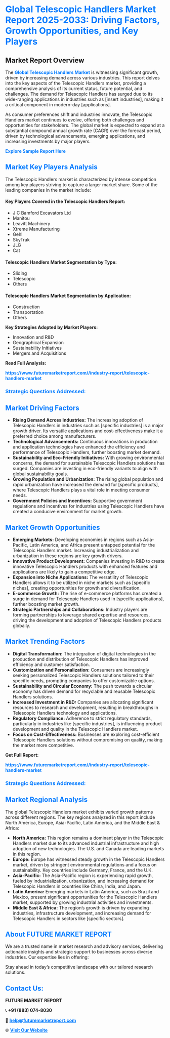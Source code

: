 <h1 style="color: #007BFF;">Global Telescopic Handlers Market Report 2025-2033: Driving Factors, Growth Opportunities, and Key Players</h1>

<section id="overview">
<h2>Market Report Overview</h2>
<p>The <a href="https://www.futuremarketreport.com//industry-report/telescopic-handlers-market" style="color: #007BFF; text-decoration: none;"><strong>Global Telescopic Handlers Market</strong></a> is witnessing significant growth, driven by increasing demand across various industries. This report delves into the key aspects of the Telescopic Handlers market, providing a comprehensive analysis of its current status, future potential, and challenges. The demand for Telescopic Handlers has surged due to its wide-ranging applications in industries such as [insert industries], making it a critical component in modern-day [applications].</p>
<p>As consumer preferences shift and industries innovate, the Telescopic Handlers market continues to evolve, offering both challenges and opportunities for stakeholders. The global market is expected to expand at a substantial compound annual growth rate (CAGR) over the forecast period, driven by technological advancements, emerging applications, and increasing investments by major players.</p>
</section>

<section id="overview">
<p><a href="https://www.futuremarketreport.com//request-sample/reportId=52609" style="color: #007BFF; text-decoration: none;"><strong>Explore Sample Report Here</strong></a></p>
</section>

<section id="key-players">
<h2 style="color: #007BFF;">Market Key Players Analysis</h2>
<p>The Telescopic Handlers market is characterized by intense competition among key players striving to capture a larger market share. Some of the leading companies in the market include:</p>
<h4>Key Players Covered in the Telescopic Handlers Report:</h4>
<ul><li>J C Bamford Excavators Ltd</li><li>Manitou</li><li>Leavitt Machinery</li><li>Xtreme Manufacturing</li><li>Gehl</li><li>SkyTrak</li><li>JLG</li><li>Cat</li></ul>
<h4>Telescopic Handlers Market Segmentation by Type:</h4>
<ul><li>Sliding</li><li>Telescopic</li><li>Others</li></ul>

<h4>Telescopic Handlers Market Segmentation by Application:</h4>
<ul><li>Construction</li><li>Transportation</li><li>Others</li></ul>
<p><strong>Key Strategies Adopted by Market Players:</strong></p>
<ul>
<li>Innovation and R&D</li>
<li>Geographical Expansion</li>
<li>Sustainability Initiatives</li>
<li>Mergers and Acquisitions</li>
</ul>
</section>

<section>
<p><strong>Read Full Analysis: </strong></p><a href="https://www.futuremarketreport.com//industry-report/telescopic-handlers-market" style="color: #007BFF; text-decoration: none;"><strong>https://www.futuremarketreport.com//industry-report/telescopic-handlers-market</strong></a>
<h3 style="color: #007BFF;">Strategic Questions Addressed:</h3>
</section>

<section id="driving-factors">
<h2 style="color: #007BFF;">Market Driving Factors</h2>
<ul>
<li><strong>Rising Demand Across Industries:</strong> The increasing adoption of Telescopic Handlers in industries such as [specific industries] is a major growth driver. Its versatile applications and cost-effectiveness make it a preferred choice among manufacturers.</li>
<li><strong>Technological Advancements:</strong> Continuous innovations in production and application technologies have enhanced the efficiency and performance of Telescopic Handlers, further boosting market demand.</li>
<li><strong>Sustainability and Eco-Friendly Initiatives:</strong> With growing environmental concerns, the demand for sustainable Telescopic Handlers solutions has surged. Companies are investing in eco-friendly variants to align with global sustainability goals.</li>
<li><strong>Growing Population and Urbanization:</strong> The rising global population and rapid urbanization have increased the demand for [specific products], where Telescopic Handlers plays a vital role in meeting consumer needs.</li>
<li><strong>Government Policies and Incentives:</strong> Supportive government regulations and incentives for industries using Telescopic Handlers have created a conducive environment for market growth.</li>
</ul>
</section>

<section id="growth-opportunities">
<h2 style="color: #007BFF;">Market Growth Opportunities</h2>
<ul>
<li><strong>Emerging Markets:</strong> Developing economies in regions such as Asia-Pacific, Latin America, and Africa present untapped potential for the Telescopic Handlers market. Increasing industrialization and urbanization in these regions are key growth drivers.</li>
<li><strong>Innovative Product Development:</strong> Companies investing in R&D to create innovative Telescopic Handlers products with enhanced features and applications are likely to gain a competitive edge.</li>
<li><strong>Expansion into Niche Applications:</strong> The versatility of Telescopic Handlers allows it to be utilized in niche markets such as [specific niches], creating opportunities for growth and diversification.</li>
<li><strong>E-commerce Growth:</strong> The rise of e-commerce platforms has created a surge in demand for Telescopic Handlers used in [specific applications], further boosting market growth.</li>
<li><strong>Strategic Partnerships and Collaborations:</strong> Industry players are forming partnerships to leverage shared expertise and resources, driving the development and adoption of Telescopic Handlers products globally.</li>
</ul>
</section>

<section id="trending-factors">
<h2 style="color: #007BFF;">Market Trending Factors</h2>
<ul>
<li><strong>Digital Transformation:</strong> The integration of digital technologies in the production and distribution of Telescopic Handlers has improved efficiency and customer satisfaction.</li>
<li><strong>Customization and Personalization:</strong> Consumers are increasingly seeking personalized Telescopic Handlers solutions tailored to their specific needs, prompting companies to offer customizable options.</li>
<li><strong>Sustainability and Circular Economy:</strong> The push towards a circular economy has driven demand for recyclable and reusable Telescopic Handlers solutions.</li>
<li><strong>Increased Investment in R&D:</strong> Companies are allocating significant resources to research and development, resulting in breakthroughs in Telescopic Handlers technology and applications.</li>
<li><strong>Regulatory Compliance:</strong> Adherence to strict regulatory standards, particularly in industries like [specific industries], is influencing product development and quality in the Telescopic Handlers market.</li>
<li><strong>Focus on Cost-Effectiveness:</strong> Businesses are exploring cost-efficient Telescopic Handlers solutions without compromising on quality, making the market more competitive.</li>
</ul>
</section>

<section>
<p><strong>Get Full Report: </strong></p><a href="https://www.futuremarketreport.com//industry-report/telescopic-handlers-market" style="color: #007BFF; text-decoration: none;"><strong>https://www.futuremarketreport.com//industry-report/telescopic-handlers-market</strong></a>
<h3 style="color: #007BFF;">Strategic Questions Addressed:</h3>
</section>


<section id="regional-analysis">
<h2 style="color: #007BFF;">Market Regional Analysis</h2>
<p>The global Telescopic Handlers market exhibits varied growth patterns across different regions. The key regions analyzed in this report include North America, Europe, Asia-Pacific, Latin America, and the Middle East & Africa:</p>
<ul>
<li><strong>North America:</strong> This region remains a dominant player in the Telescopic Handlers market due to its advanced industrial infrastructure and high adoption of new technologies. The U.S. and Canada are leading markets in this region.</li>
<li><strong>Europe:</strong> Europe has witnessed steady growth in the Telescopic Handlers market, driven by stringent environmental regulations and a focus on sustainability. Key countries include Germany, France, and the U.K.</li>
<li><strong>Asia-Pacific:</strong> The Asia-Pacific region is experiencing rapid growth, fueled by industrialization, urbanization, and increasing demand for Telescopic Handlers in countries like China, India, and Japan.</li>
<li><strong>Latin America:</strong> Emerging markets in Latin America, such as Brazil and Mexico, present significant opportunities for the Telescopic Handlers market, supported by growing industrial activities and investments.</li>
<li><strong>Middle East & Africa:</strong> The region’s growth is driven by expanding industries, infrastructure development, and increasing demand for Telescopic Handlers in sectors like [specific sectors].</li>
</ul>
</section>

<footer>
<h2 style="color: #007BFF;">About FUTURE MARKET REPORT</h2>
<p>We are a trusted name in market research and advisory services, delivering actionable insights and strategic support to businesses across diverse industries. Our expertise lies in offering:</p>

<p>Stay ahead in today’s competitive landscape with our tailored research solutions.</p>

<h2 style="color: #007BFF;">Contact Us:</h2>
<p><strong>FUTURE MARKET REPORT</strong></p>
<p>📞 <strong>+91 (883) 074-8030</strong></p>
<p>📧 <strong><a href="mailto:help@futuremarketreport.com" style="color: #007BFF;">help@futuremarketreport.com</a></strong></p>
<p>🌐 <strong><a href="https://www.futuremarketreport.com/" style="color: #007BFF;">Visit Our Website</a></strong></p>
</footer>